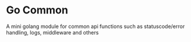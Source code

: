 # Go Common

A mini golang module for common api functions such as statuscode/error handling, logs, middleware and others
